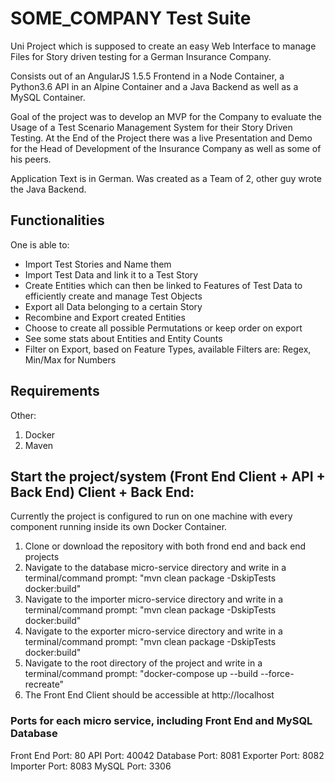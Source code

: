 SOME_COMPANY Test Suite
==

Uni Project which is supposed to create an easy Web Interface to manage Files for Story driven testing for a German Insurance Company.

Consists out of an AngularJS 1.5.5 Frontend in a Node Container, a Python3.6 API in an Alpine Container and a Java Backend as well as a MySQL Container.

Goal of the project was to develop an MVP for the Company to evaluate the Usage of a Test Scenario Management System for their Story Driven Testing. At the End of the Project there was a live Presentation and Demo for the Head of Development of the Insurance Company as well as some of his peers.

Application Text is in German. Was created as a Team of 2, other guy wrote the Java Backend.

## Functionalities

One is able to:
* Import Test Stories and Name them
* Import Test Data and link it to a Test Story
* Create Entities which can then be linked to Features of Test Data to efficiently create and manage Test Objects
* Export all Data belonging to a certain Story
* Recombine and Export created Entities
* Choose to create all possible Permutations or keep order on export
* See some stats about Entities and Entity Counts
* Filter on Export, based on Feature Types, available Filters are: Regex, Min/Max for Numbers

## Requirements

Other: 
1. Docker
2. Maven

## Start the project/system (Front End Client + API + Back End) Client + Back End: 

Currently the project is configured to run on one machine with every component running inside its own Docker Container. 

1. Clone or download the repository with both frond end and back end projects
2. Navigate to the database micro-service directory and write in a terminal/command prompt: "mvn clean package -DskipTests docker:build"
3. Navigate to the importer micro-service directory and write in a terminal/command prompt: "mvn clean package -DskipTests docker:build"
4. Navigate to the exporter micro-service directory and write in a terminal/command prompt: "mvn clean package -DskipTests docker:build"
5. Navigate to the root directory of the project and write in a terminal/command prompt: "docker-compose up --build --force-recreate"
6. The Front End Client should be accessible at http://localhost

### Ports for each micro service, including Front End and MySQL Database
Front End Port: 80 
API Port: 40042
Database Port: 8081
Exporter Port: 8082
Importer Port: 8083
MySQL Port: 3306

